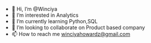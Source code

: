 - 👋 Hi, I’m @Winciya
- 👀 I’m interested in Analytics
- 🌱 I’m currently learning Python,SQL
- 💞️ I’m looking to collaborate on Product based company
- 📫 How to reach me winciyahowardz@gmail.com

<!---
Winciya/Winciya is a ✨ special ✨ repository because its `README.md` (this file) appears on your GitHub profile.
You can click the Preview link to take a look at your changes.
--->
